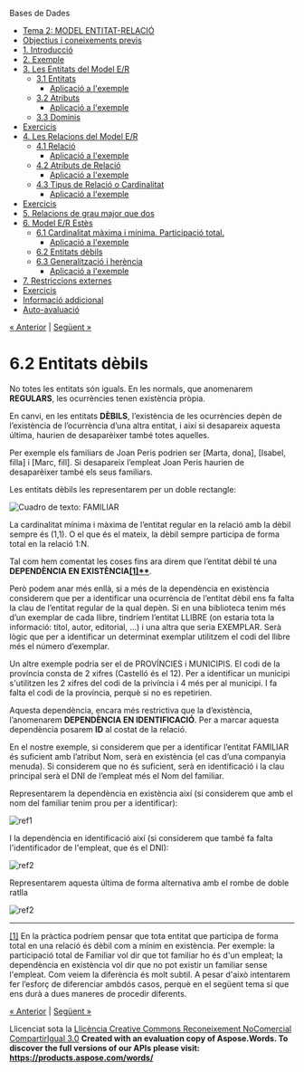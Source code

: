 Bases de Dades

- [Tema 2: MODEL ENTITAT-RELACIÓ](index.md)
- [Objectius i coneixements previs](objectius_i_coneixements_previs.md)
- [1. Introducció](1_introducci.md)
- [2. Exemple](2_exemple.md)
- [3. Les Entitats del Model E/R](3_les_entitats_del_model_er.md) 
  - [3.1 Entitats](31_entitats.md) 
    - [Aplicació a l'exemple](aplicaci_a_lexemple.md)
  - [3.2 Atributs](32_atributs.md) 
    - [Aplicació a l'exemple](aplicaci_a_lexemple0.md)
  - [3.3 Dominis](33_dominis.md)
- [Exercicis](exercicis.md)
- [4. Les Relacions del Model E/R](4_les_relacions_del_model_er.md) 
  - [4.1 Relació](41_relaci.md) 
    - [Aplicació a l'exemple](aplicaci_a_lexemple1.md)
  - [4.2 Atributs de Relació](42_atributs_de_relaci.md) 
    - [Aplicació a l'exemple](aplicaci_a_lexemple2.md)
  - [4.3 Tipus de Relació o Cardinalitat](43_tipus_de_relaci_o_cardinalitat.md) 
    - [Aplicació a l'exemple](aplicaci_a_lexemple3.md)
- [Exercicis](exercicis0.md)
- [5. Relacions de grau major que dos](5_relacions_de_grau_major_que_dos.md)
- [6. Model E/R Estès](6_model_er_ests.md) 
  - [6.1 Cardinalitat màxima i mínima. Participació total.](61_cardinalitat_mxima_i_mnima_participaci_total.md) 
    - [Aplicació a l'exemple](aplicaci_a_lexemple4.md)
  - [6.2 Entitats dèbils](62_entitats_dbils.md)
  - [6.3 Generalització i herència](63_generalitzaci_i_herncia.md) 
    - [Aplicació a l'exemple](aplicaci_a_lexemple5.md)
- [7. Restriccions externes](7_restriccions_externes.md)
- [Exercicis](exercicis1.md)
- [Informació addicional](informaci_addicional.md)
- [Auto-avaluació](autoavaluaci.md)

[« Anterior](aplicaci_a_lexemple4.md) | [Següent »](63_generalitzaci_i_herncia.md)
# <a name="main"></a>**6.2 Entitats dèbils**


No totes les entitats són iguals. En les normals, que anomenarem **REGULARS**, les ocurrències tenen existència pròpia. 

En canvi, en les entitats **DÈBILS**, l’existència de les ocurrències depèn de l’existència de l’ocurrència d’una altra entitat, i així si desapareix aquesta última, haurien de desaparèixer també totes aquelles. 

Per exemple els familiars de Joan Peris podrien ser [Marta, dona], [Isabel, filla] i [Marc, fill]. Si desapareix l’empleat Joan Peris haurien de desaparèixer també els seus familiars. 

Les entitats dèbils les representarem per un doble rectangle: 

![Cuadro de texto: FAMILIAR]

La cardinalitat mínima i màxima de l’entitat regular en la relació amb la dèbil sempre és (1,1). O el que és el mateix, la dèbil sempre participa de forma total en la relació 1:N. 

Tal com hem comentat les coses fins ara direm que l’entitat dèbil té una **DEPENDÈNCIA EN EXISTÈNCIA<a name="_ftnref1"></a>[\[1\]**](#_ftn1 "_ftnref1")**. 

Però podem anar més enllà, si a més de la dependència en existència considerem que per a identificar una ocurrència de l’entitat dèbil ens fa falta la clau de l’entitat regular de la qual depèn. Si en una biblioteca tenim més d’un exemplar de cada llibre, tindríem l’entitat LLIBRE (on estaria tota la informació: títol, autor, editorial, ...) i una altra que seria EXEMPLAR. Serà lògic que per a identificar un determinat exemplar utilitzem el codi del llibre més el número d’exemplar. 

Un altre exemple podria ser el de PROVÍNCIES i MUNICIPIS. El codi de la província consta de 2 xifres (Castelló és el 12). Per a identificar un municipi s'utilitzen les 2 xifres del codi de la privíncia i 4 més per al municipi. I fa falta el codi de la província, perquè si no es repetirien. 

Aquesta dependència, encara més restrictiva que la d’existència, l’anomenarem **DEPENDÈNCIA EN IDENTIFICACIÓ**. Per a marcar aquesta dependència posarem **ID** al costat de la relació. 

En el nostre exemple, si considerem que per a identificar l’entitat FAMILIAR és suficient amb l’atribut Nom, serà en existència (el cas d’una companyia menuda). Si considerem que no és suficient, serà en identificació i la clau principal serà el DNI de l’empleat més el Nom del familiar. 

Representarem la dependència en existència així (si considerem que amb el nom del familiar tenim prou per a identificar): 

![ref1]

I la dependència en identificació així (si considerem que també fa falta l'identificador de l'empleat, que és el DNI): 

![ref2]

Representarem aquesta última de forma alternativa amb el rombe de doble ratlla 

![ref2]

-----
<a name="_ftn1"></a>[\[1\]](#_ftnref1 "_ftn1") En la pràctica podríem pensar que tota entitat que participa de forma total en una relació és dèbil com a mínim en existència. Per exemple: la participació total de Familiar vol dir que tot familiar ho és d'un empleat; la dependència en existència vol dir que no pot existir un familiar sense l'empleat. Com veiem la diferència és molt subtil. A pesar d'això intentarem fer l’esforç de diferenciar ambdós casos, perquè en el següent tema sí que ens durà a dues maneres de procedir diferents. 

[« Anterior](aplicaci_a_lexemple4.md) | [Següent »](63_generalitzaci_i_herncia.md)

Llicenciat sota la [Llicència Creative Commons Reconeixement NoComercial CompartirIgual 3.0](http://creativecommons.org/licenses/by-nc-sa/3.0/)
**Created with an evaluation copy of Aspose.Words. To discover the full versions of our APIs please visit: https://products.aspose.com/words/**

[Cuadro de texto: FAMILIAR]: 62_entitats_dbils.002.png
[ref1]: 62_entitats_dbils.003.png
[ref2]: 62_entitats_dbils.004.png
